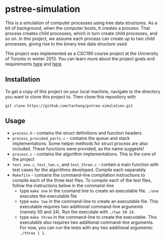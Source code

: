 # pstree-simulation
This is a simulation of computer processes using tree data structures. As a bit of background, when the computer boots, it creates a process. That process creates child processes, which in turn create child processes, and so on. In this project, we assume each process can create up to two child processes, giving rise to the binary tree data structure used.

This project was implemented as a CSC190 course project at the University of Toronto in winter 2013. You can learn more about the project goals and requirements [here](http://www.cs.toronto.edu/~patitsas/cs190/lab5.html) and [here](http://www.cs.toronto.edu/~patitsas/cs190/lab6.html)

## Installation
To get a copy of this project on your local machine, navigate to the directory you want to clone this project to. Then clone this repository with 
```
git clone https://github.com/tarhang/pstree-simulation.git
```

## Usage
* `process.h` - contains the struct definitions and function headers
* `process_provided_parts.c` - contains the queue and stack implementations. Some helper methods for struct process are also included. These functions were provided, as the name suggests!
* `process.c` - contains the algorithm implementations. This is the core of the project
* `test_one.c`, `test_two.c`, and `test_three.c` - contain a main function with test cases for the algorithms developed. Compile each separately
* `Makefile` - contains the command-line compilation instructions to compile each of the three test files. To compile each of the test files, follow the instructions below in the command-line
  * type `make one` in the coomand line to create an executable file. `./one` executes the executable file
  * type `make two` in the command-line to create an executable file. This executable requires two additional command-line arguments (namely 50 and 24). Run the executale with `./two 50 24`.
  * type `make three` in the command-line to create the executable. This executable also requires two additional command-line arguments. For now, you can run the tests with any two additional arguments: `./three 1 1`.
